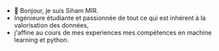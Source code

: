 - 👋 Bonjour, je suis Siham MIR. 
- Ingénieure étudiante et passionnée de tout ce qui est inhérent à la valorisation des données, 
- j'affine au cours de mes experiences mes compétences en machine learning et python. 


<!---
sihaim/sihaim is a ✨ special ✨ repository because its `README.md` (this file) appears on your GitHub profile.
You can click the Preview link to take a look at your changes.
--->
